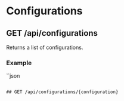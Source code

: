 # Configurations
## GET /api/configurations
Returns a list of configurations.

### Example
``json

```

## GET /api/configurations/{configuration}
